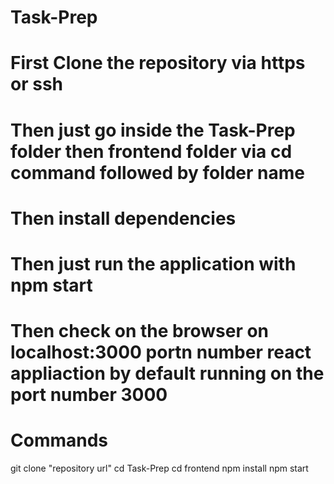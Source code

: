 # Task-Prep

# First Clone the repository via https or ssh 
# Then just go inside the Task-Prep folder then  frontend folder  via cd command  followed by folder name 
# Then install dependencies
# Then just  run  the application with npm start  
# Then check on the browser on localhost:3000 portn number react appliaction by default running on the port number 3000


# Commands 

git clone "repository url"
cd Task-Prep
cd frontend
npm install
npm start


